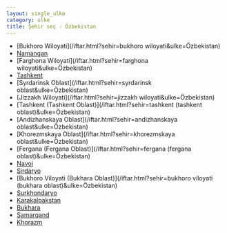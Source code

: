 ```yaml
---
layout: single_ulke
category: ulke
title: Şehir seç - Özbekistan
---
```

* [Bukhoro Wiloyati](/iftar.html?sehir=bukhoro wiloyati&ulke=Özbekistan)
* [Namangan](/iftar.html?sehir=namangan&ulke=Özbekistan)
* [Farghona Wiloyati](/iftar.html?sehir=farghona wiloyati&ulke=Özbekistan)
* [Tashkent](/iftar.html?sehir=tashkent&ulke=Özbekistan)
* [Syrdarinsk Oblast](/iftar.html?sehir=syrdarinsk oblast&ulke=Özbekistan)
* [Jizzakh Wiloyati](/iftar.html?sehir=jizzakh wiloyati&ulke=Özbekistan)
* [Tashkent (Tashkent Oblast)](/iftar.html?sehir=tashkent (tashkent oblast)&ulke=Özbekistan)
* [Andizhanskaya Oblast](/iftar.html?sehir=andizhanskaya oblast&ulke=Özbekistan)
* [Khorezmskaya Oblast](/iftar.html?sehir=khorezmskaya oblast&ulke=Özbekistan)
* [Fergana (Fergana Oblast)](/iftar.html?sehir=fergana (fergana oblast)&ulke=Özbekistan)
* [Navoi](/iftar.html?sehir=navoi&ulke=Özbekistan)
* [Sirdaryo](/iftar.html?sehir=sirdaryo&ulke=Özbekistan)
* [Bukhoro Viloyati (Bukhara Oblast)](/iftar.html?sehir=bukhoro viloyati (bukhara oblast)&ulke=Özbekistan)
* [Surkhondaryo](/iftar.html?sehir=surkhondaryo&ulke=Özbekistan)
* [Karakalpakstan](/iftar.html?sehir=karakalpakstan&ulke=Özbekistan)
* [Bukhara](/iftar.html?sehir=bukhara&ulke=Özbekistan)
* [Samarqand](/iftar.html?sehir=samarqand&ulke=Özbekistan)
* [Khorazm](/iftar.html?sehir=khorazm&ulke=Özbekistan)
